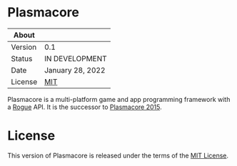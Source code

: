 # Plasmacore

About     | &nbsp;
----------|-----------------------
Version   | 0.1
Status    | IN DEVELOPMENT
Date      | January 28, 2022
License   | [MIT](https://en.wikipedia.org/wiki/MIT_License)

Plasmacore is a multi-platform game and app programming framework with a [Rogue](https://github.com/AbePralle/Rogue) API. It is the successor to [Plasmacore 2015](https://github.com/AbePralle/Plasmacore-2015).

# License
This version of Plasmacore is released under the terms of the [MIT License](https://en.wikipedia.org/wiki/MIT_License).

